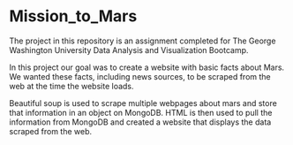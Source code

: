 # Mission_to_Mars

The project in this repository is an assignment completed for The George Washington University Data Analysis and Visualization Bootcamp.

In this project our goal was to create a website with basic facts about Mars. We wanted these facts, including news sources, to be scraped from the web at the time the website loads.

Beautiful soup is used to scrape multiple webpages about mars and store that information in an object on MongoDB. HTML is then used to pull the information from MongoDB and created a website that displays the data scraped from the web.